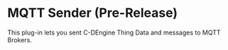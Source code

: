 ﻿# MQTT Sender (Pre-Release)

This plug-in lets you sent C-DEngine Thing Data and messages to MQTT Brokers.
